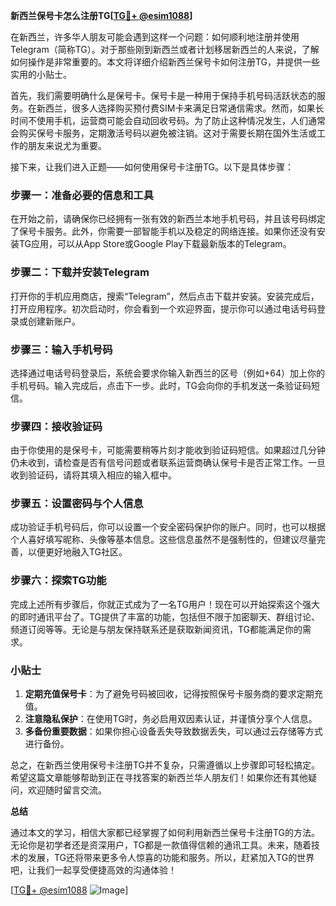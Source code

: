 **新西兰保号卡怎么注册TG[[TG💪+ @esim1088](https://t.me/s/esim1088)]**

在新西兰，许多华人朋友可能会遇到这样一个问题：如何顺利地注册并使用Telegram（简称TG）。对于那些刚到新西兰或者计划移居新西兰的人来说，了解如何操作是非常重要的。本文将详细介绍新西兰保号卡如何注册TG，并提供一些实用的小贴士。

首先，我们需要明确什么是保号卡。保号卡是一种用于保持手机号码活跃状态的服务。在新西兰，很多人选择购买预付费SIM卡来满足日常通信需求。然而，如果长时间不使用手机，运营商可能会自动回收号码。为了防止这种情况发生，人们通常会购买保号卡服务，定期激活号码以避免被注销。这对于需要长期在国外生活或工作的朋友来说尤为重要。

接下来，让我们进入正题——如何使用保号卡注册TG。以下是具体步骤：

### 步骤一：准备必要的信息和工具

在开始之前，请确保你已经拥有一张有效的新西兰本地手机号码，并且该号码绑定了保号卡服务。此外，你需要一部智能手机以及稳定的网络连接。如果你还没有安装TG应用，可以从App Store或Google Play下载最新版本的Telegram。

### 步骤二：下载并安装Telegram

打开你的手机应用商店，搜索“Telegram”，然后点击下载并安装。安装完成后，打开应用程序。初次启动时，你会看到一个欢迎界面，提示你可以通过电话号码登录或创建新账户。

### 步骤三：输入手机号码

选择通过电话号码登录后，系统会要求你输入新西兰的区号（例如+64）加上你的手机号码。输入完成后，点击下一步。此时，TG会向你的手机发送一条验证码短信。

### 步骤四：接收验证码

由于你使用的是保号卡，可能需要稍等片刻才能收到验证码短信。如果超过几分钟仍未收到，请检查是否有信号问题或者联系运营商确认保号卡是否正常工作。一旦收到验证码，请将其填入相应的输入框中。

### 步骤五：设置密码与个人信息

成功验证手机号码后，你可以设置一个安全密码保护你的账户。同时，也可以根据个人喜好填写昵称、头像等基本信息。这些信息虽然不是强制性的，但建议尽量完善，以便更好地融入TG社区。

### 步骤六：探索TG功能

完成上述所有步骤后，你就正式成为了一名TG用户！现在可以开始探索这个强大的即时通讯平台了。TG提供了丰富的功能，包括但不限于加密聊天、群组讨论、频道订阅等等。无论是与朋友保持联系还是获取新闻资讯，TG都能满足你的需求。

### 小贴士

1. **定期充值保号卡**：为了避免号码被回收，记得按照保号卡服务商的要求定期充值。
2. **注意隐私保护**：在使用TG时，务必启用双因素认证，并谨慎分享个人信息。
3. **多备份重要数据**：如果你担心设备丢失导致数据丢失，可以通过云存储等方式进行备份。

总之，在新西兰使用保号卡注册TG并不复杂，只需遵循以上步骤即可轻松搞定。希望这篇文章能够帮助到正在寻找答案的新西兰华人朋友们！如果你还有其他疑问，欢迎随时留言交流。

**总结**

通过本文的学习，相信大家都已经掌握了如何利用新西兰保号卡注册TG的方法。无论你是初学者还是资深用户，TG都是一款值得信赖的通讯工具。未来，随着技术的发展，TG还将带来更多令人惊喜的功能和服务。所以，赶紧加入TG的世界吧，让我们一起享受便捷高效的沟通体验！

[[TG💪+ @esim1088](https://t.me/s/esim1088) ![Image](https://i.postimg.cc/4NQfJmqS/Snipaste-2025-05-13-00-14-12.png)]